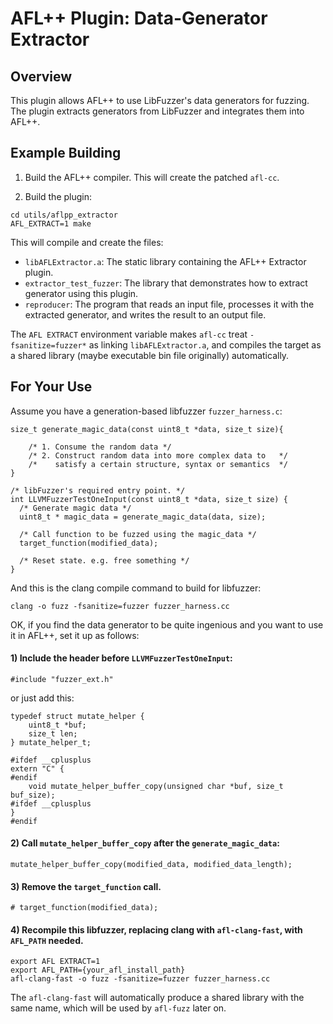 # AFL++ Plugin: Data-Generator Extractor
## Overview
This plugin allows AFL++ to use LibFuzzer's data generators for fuzzing. The plugin extracts generators from LibFuzzer and integrates them into AFL++.

## Example Building

1. Build the AFL++ compiler.
This will create the patched `afl-cc`.

2. Build the plugin:
```
cd utils/aflpp_extractor
AFL_EXTRACT=1 make
```

This will compile and create the files:
- `libAFLExtractor.a`: The static library containing the AFL++ Extractor plugin.
- `extractor_test_fuzzer`: The library that demonstrates how to extract generator using this plugin.
- `reproducer`: The program that reads an input file, processes it with the extracted generator, and writes the result to an output file.

The `AFL EXTRACT` environment variable makes `afl-cc` treat `-fsanitize=fuzzer*` as linking `libAFLExtractor.a`, and compiles the target as a shared library (maybe executable bin file originally) automatically.

## For Your Use
Assume you have a generation-based libfuzzer `fuzzer_harness.c`:
```
size_t generate_magic_data(const uint8_t *data, size_t size){

    /* 1. Consume the random data */
    /* 2. Construct random data into more complex data to   */
    /*    satisfy a certain structure, syntax or semantics  */
}

/* libFuzzer's required entry point. */
int LLVMFuzzerTestOneInput(const uint8_t *data, size_t size) {
  /* Generate magic data */
  uint8_t * magic_data = generate_magic_data(data, size);

  /* Call function to be fuzzed using the magic_data */
  target_function(modified_data);

  /* Reset state. e.g. free something */
}
```
And this is the clang compile command to build for libfuzzer: 
```
clang -o fuzz -fsanitize=fuzzer fuzzer_harness.cc
```
OK, if you find the data generator to be quite ingenious and you want to use it in AFL++, set it up as follows:

#### 1) Include the header before `LLVMFuzzerTestOneInput`:
```
#include "fuzzer_ext.h"
```
or just add this:
```
typedef struct mutate_helper {
    uint8_t *buf;
    size_t len;
} mutate_helper_t;

#ifdef __cplusplus
extern "C" {
#endif
    void mutate_helper_buffer_copy(unsigned char *buf, size_t buf_size);
#ifdef __cplusplus
}
#endif 
```

#### 2) Call `mutate_helper_buffer_copy` after the `generate_magic_data`:
```
mutate_helper_buffer_copy(modified_data, modified_data_length);
```

#### 3) Remove the `target_function` call.
```
# target_function(modified_data);
```

#### 4) Recompile this libfuzzer, replacing clang with `afl-clang-fast`, with `AFL_PATH` needed.
```
export AFL EXTRACT=1
export AFL_PATH={your_afl_install_path}
afl-clang-fast -o fuzz -fsanitize=fuzzer fuzzer_harness.cc
```
The `afl-clang-fast` will automatically produce a shared library with the same name, which will be used by `afl-fuzz` later on.

